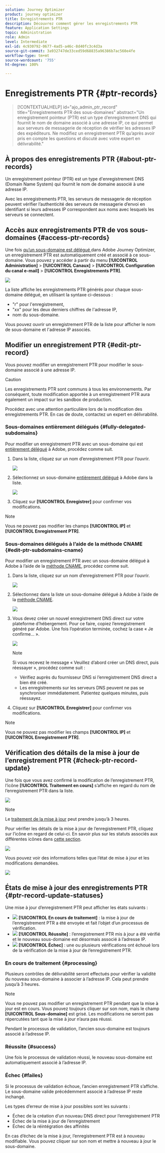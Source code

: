 ```yaml
---
solution: Journey Optimizer
product: journey optimizer
title: Enregistrements PTR
description: Découvrez comment gérer les enregistrements PTR
feature: Application Settings
topic: Administration
role: Admin
level: Intermediate
exl-id: 4c930792-0677-4ad5-a46c-8d40fc3c4d3a
source-git-commit: 3a932747de33ced59d68835a96386b7ac560e4fe
workflow-type: tm+mt
source-wordcount: '755'
ht-degree: 100%

---
```


# Enregistrements PTR {#ptr-records}

>[!CONTEXTUALHELP]
>id="ajo_admin_ptr_record"
>title="Enregistrements PTR des sous-domaines"
>abstract="Un enregistrement pointeur (PTR) est un type d’enregistrement DNS qui fournit le nom de domaine associé à une adresse IP, ce qui permet aux serveurs de messagerie de réception de vérifier les adresses IP des expéditeurs. Ne modifiez un enregistrement PTR qu’après avoir pris en compte les questions et discuté avec votre expert en délivrabilité."

## À propos des enregistrements PTR {#about-ptr-records}

Un enregistrement pointeur (PTR) est un type d&#39;enregistrement DNS (Domain Name System) qui fournit le nom de domaine associé à une adresse IP.

Avec les enregistrements PTR, les serveurs de messagerie de réception peuvent vérifier l’authenticité des serveurs de messagerie d’envoi en identifiant si leurs adresses IP correspondent aux noms avec lesquels les serveurs se connectent.

## Accès aux enregistrements PTR de vos sous-domaines {#access-ptr-records}

Une fois [quʼun sous-domaine est délégué ](delegate-subdomain.md)dans Adobe Journey Optimizer, un enregistrement PTR est automatiquement créé et associé à ce sous-domaine. Vous pouvez y accéder à partir du menu **[!UICONTROL Administration]** > **[!UICONTROL Canaux]** > **[!UICONTROL Configuration du canal e-mail]** > **[!UICONTROL Enregistrements PTR]**.

![](assets/ptr-records.png)

La liste affiche les enregistrements PTR générés pour chaque sous-domaine délégué, en utilisant la syntaxe ci-dessous :

* &quot;r&quot; pour l&#39;enregistrement,
* &quot;xx&quot; pour les deux derniers chiffres de l&#39;adresse IP,
* nom du sous-domaine.

Vous pouvez ouvrir un enregistrement PTR de la liste pour afficher le nom de sous-domaine et l&#39;adresse IP associés.

## Modifier un enregistrement PTR {#edit-ptr-record}

Vous pouvez modifier un enregistrement PTR pour modifier le sous-domaine associé à une adresse IP.

>[!CAUTION]
>
>Les enregistrements PTR sont communs à tous les environnements. Par conséquent, toute modification apportée à un enregistrement PTR aura également un impact sur les sandbox de production.
>
>Procédez avec une attention particulière lors de la modification des enregistrements PTR. En cas de doute, contactez un expert en délivrabilité.

### Sous-domaines entièrement délégués {#fully-delegated-subdomains}

Pour modifier un enregistrement PTR avec un sous-domaine qui est [entièrement délégué](delegate-subdomain.md#full-subdomain-delegation) à Adobe, procédez comme suit.

1. Dans la liste, cliquez sur un nom d’enregistrement PTR pour l’ouvrir.

   ![](assets/ptr-record-select.png)

1. Sélectionnez un sous-domaine [entièrement délégué](delegate-subdomain.md#full-subdomain-delegation) à Adobe dans la liste.

   ![](assets/ptr-record-subdomain.png)

1. Cliquez sur **[!UICONTROL Enregistrer]** pour confirmer vos modifications.

>[!NOTE]
>
>Vous ne pouvez pas modifier les champs **[!UICONTROL IP]** et **[!UICONTROL Enregistrement PTR]**.

### Sous-domaines délégués à l’aide de la méthode CNAME {#edit-ptr-subdomains-cname}

Pour modifier un enregistrement PTR avec un sous-domaine délégué à Adobe à l’aide de la [méthode CNAME](delegate-subdomain.md#cname-subdomain-delegation), procédez comme suit.

1. Dans la liste, cliquez sur un nom d’enregistrement PTR pour l’ouvrir.

   ![](assets/ptr-record-select-cname.png)

1. Sélectionnez dans la liste un sous-domaine délégué à Adobe à l’aide de la [méthode CNAME](delegate-subdomain.md#cname-subdomain-delegation).

   ![](assets/ptr-record-subdomain-cname.png)

1. Vous devez créer un nouvel enregistrement DNS direct sur votre plateforme d’hébergement. Pour ce faire, copiez lʼenregistrement généré par Adobe. Une fois lʼopération terminée, cochez la case « Je confirme… ».

   ![](assets/ptr-record-subdomain-confirm.png)

   >[!NOTE]
   >
   >Si vous recevez le message « Veuillez d’abord créer un DNS direct, puis réessayer », procédez comme suit :
   >   * Vérifiez auprès du fournisseur DNS si l’enregistrement DNS direct a bien été créé.
   >   * Les enregistrements sur les serveurs DNS peuvent ne pas se synchroniser immédiatement. Patientez quelques minutes, puis réessayez.


1. Cliquez sur **[!UICONTROL Enregistrer]** pour confirmer vos modifications.

>[!NOTE]
>
>Vous ne pouvez pas modifier les champs **[!UICONTROL IP]** et **[!UICONTROL Enregistrement PTR]**.

## Vérification des détails de la mise à jour de l’enregistrement PTR {#check-ptr-record-update}

Une fois que vous avez confirmé la modification de l’enregistrement PTR, l’icône **[!UICONTROL Traitement en cours]** s’affiche en regard du nom de l’enregistrement PTR dans la liste.

![](assets/ptr-record-updating.png)

>[!NOTE]
>
>Le [traitement de la mise à jour](#processing) peut prendre jusqu’à 3 heures.

Pour vérifier les détails de la mise à jour de l’enregistrement PTR, cliquez sur l’icône en regard de celui-ci. En savoir plus sur les statuts associés aux différentes icônes dans [cette section](#ptr-record-update-statuses).

![](assets/ptr-record-recent-update.png)

Vous pouvez voir des informations telles que l’état de mise à jour et les modifications demandées.

![](assets/ptr-record-updates.png)

## États de mise à jour des enregistrements PTR {#ptr-record-update-statuses}

Une mise à jour d’enregistrement PTR peut afficher les états suivants :

* ![](assets/do-not-localize/ptr-record-processing.png) **[!UICONTROL En cours de traitement]** : la mise à jour de l’enregistrement PTR a été envoyée et fait l’objet d’un processus de vérification.
* ![](assets/do-not-localize/ptr-record-success.png) **[!UICONTROL Réussite]** : l’enregistrement PTR mis à jour a été vérifié et le nouveau sous-domaine est désormais associé à l’adresse IP.
* ![](assets/do-not-localize/ptr-record-failed.png) **[!UICONTROL Échec]** : une ou plusieurs vérifications ont échoué lors de la vérification de la mise à jour de l’enregistrement PTR.

### En cours de traitement {#processing}

Plusieurs contrôles de délivrabilité seront effectués pour vérifier la validité du nouveau sous-domaine à associer à l’adresse IP. Cela peut prendre jusqu’à 3 heures.

>[!NOTE]
>
>Vous ne pouvez pas modifier un enregistrement PTR pendant que la mise à jour est en cours. Vous pouvez toujours cliquer sur son nom, mais le champ **[!UICONTROL Sous-domaine]** est grisé. Les modifications ne seront pas répercutées tant que la mise à jour n’aura pas réussi.

Pendant le processus de validation, l’ancien sous-domaine est toujours associé à l’adresse IP.

### Réussite {#success}

Une fois le processus de validation réussi, le nouveau sous-domaine est automatiquement associé à l’adresse IP.

### Échec {#failes}

Si le processus de validation échoue, l’ancien enregistrement PTR s’affiche. Le sous-domaine valide précédemment associé à l’adresse IP reste inchangé.

Les types d’erreur de mise à jour possibles sont les suivants :
* Échec de la création d’un nouveau DNS direct pour l’enregistrement PTR
* Échec de la mise à jour de l’enregistrement
* Échec de la réintégration des affinités

En cas d’échec de la mise à jour, l’enregistrement PTR est à nouveau modifiable. Vous pouvez cliquer sur son nom et mettre à nouveau à jour le sous-domaine.
